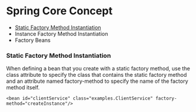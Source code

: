 # Spring Core Concept
- [Static Factory Method Instantiation](https://docs.spring.io/spring-framework/docs/current/reference/html/core.html#beans-factory-class-static-factory-method)
- Instance Factory Method Instantiation
- Factory Beans

### Static Factory Method Instantiation
  When defining a bean that you create with a static factory method, use the class attribute to specify the class that contains the static factory method and an attribute named factory-method to specify the name of the factory method itself.
  
`<bean id="clientService"
  class="examples.ClientService"
  factory-method="createInstance"/>`

